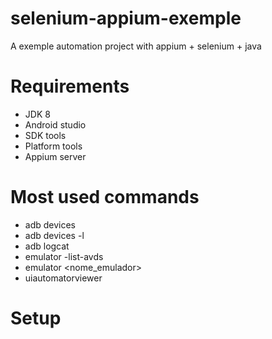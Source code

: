 # selenium-appium-exemple
A exemple automation project with appium + selenium + java 

# Requirements

* JDK 8
* Android studio
* SDK tools
* Platform tools
* Appium server

# Most used commands

* adb devices
* adb devices -l 
* adb logcat
* emulator -list-avds
* emulator <nome_emulador>
* uiautomatorviewer

# Setup


